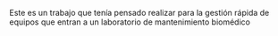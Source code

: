 Este es un trabajo que tenía pensado realizar para la gestión rápida de equipos que entran a un laboratorio de mantenimiento biomédico
